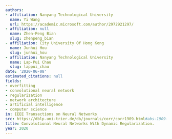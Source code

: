 ```yaml
---
authors:
- affiliation: Nanyang Technological University
  name: Yi Wang
  url: https://academic.microsoft.com/author/2972921297/
- affiliation: null
  name: Zhen-Peng Bian
  slug: zhenpeng_bian
- affiliation: City University Of Hong Kong
  name: Junhui Hou
  slug: junhui_hou
- affiliation: Nanyang Technological University
  name: Lap-Pui Chau
  slug: lappui_chau
date: '2020-06-08'
estimated_citations: null
fields:
- overfitting
- convolutional neural network
- regularization
- network architecture
- artificial intelligence
- computer science
in: IEEE Transactions on Neural Networks
src: https://dblp.uni-trier.de/db/journals/corr/corr1909.html#abs-1909-11862
title: Convolutional Neural Networks With Dynamic Regularization.
year: 2020
---
```


